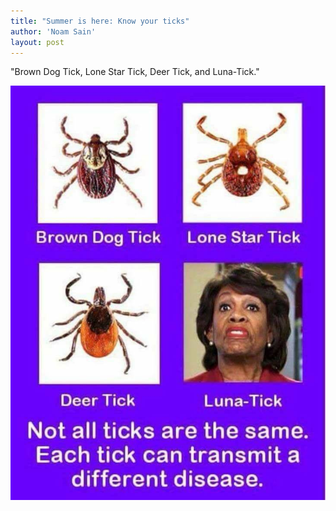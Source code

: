 ```yaml
---
title: "Summer is here: Know your ticks"
author: 'Noam Sain'
layout: post
---
```


"Brown Dog Tick, Lone Star Tick, Deer Tick, and Luna-Tick."

![Summer is here: Know your ticks](/assets/2018/2018-05-know-your-ticks.jpg "Summer is here: Know your ticks")
